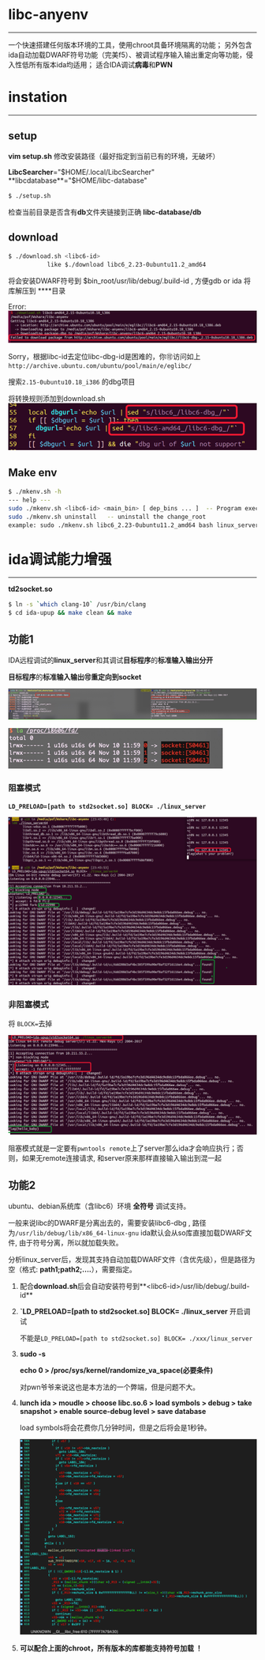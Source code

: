 # libc-anyenv

------

一个快速搭建任何版本环境的工具，使用chroot具备环境隔离的功能；
另外包含ida自动加载DWARF符号功能（完美f5）、被调试程序输入输出重定向等功能，侵入性低所有版本ida均适用；
适合IDA调试**病毒**和**PWN**

# instation

------

## setup

**vim setup.sh**
修改安装路径（最好指定到当前已有的环境，无破坏）

**LibcSearcher**="$HOME/.local/LibcSearcher"
**libcdatabase**="$HOME/libc-database"

```bash
$ ./setup.sh 
```

检查当前目录是否含有**db**文件夹链接到正确 **libc-database/db**



## download

```bash
$ ./download.sh <libc6-id>
           like $./download libc6_2.23-0ubuntu11.2_amd64
```



将会安装DWARF符号到 $bin_root/usr/lib/debug/.build-id , 方便gdb or ida
将库解压到 **<libc6-id>**目录



Error:![image-20201124012348568](readme.assets/image-20201124012348568.png)

Sorry，根据libc-id去定位libc-dbg-id是困难的，你🉑️访问如上`http://archive.ubuntu.com/ubuntu/pool/main/e/eglibc/` 

搜索`2.15-0ubuntu10.18_i386` 的dbg项目

将转换规则添加到download.sh![image-20201124012752357](readme.assets/image-20201124012752357.png)



## Make env

```bash
$ ./mkenv.sh -h
--- help ---
sudo ./mkenv.sh <libc6-id> <main_bin> [ dep_bins ... ]  -- Program execution in any environment
sudo ./mkenv.sh uninstall   -- uninstall the change_root
example: sudo ./mkenv.sh libc6_2.23-0ubuntu11.2_amd64 bash linux_server64 sh ls cat id

```



# ida调试能力增强

------

**td2socket.so**

```bash
$ ln -s `which clang-10` /usr/bin/clang
$ cd ida-upup && make clean && make
```



## 功能1

IDA远程调试的**linux_server**和其调试**目标程序**的**标准输入输出分开**

**目标程序**的**标准输入输出🉑️重定向到socket**

![QQ20201123-0](readme.assets/QQ20201123-0.png)

<img src="readme.assets/52D92B965EE406AF17E7BF400FE2E9A5.jpg" alt="52D92B965EE406AF17E7BF400FE2E9A5" style="zoom:50%;" />

### **阻塞模式** 

**`LD_PRELOAD=[path to std2socket.so] BLOCK= ./linux_server`**

![image-20201123235806030](readme.assets/image-20201123235806030.png)

### **非阻塞模式**

将 `BLOCK=`去掉

![image-20201123235947848](readme.assets/image-20201123235947848.png)

阻塞模式就是一定要有`pwntools remote`上了server那么ida才会响应执行；否则，如果无remote连接请求, 和server原来那样直接输入输出到混一起

## 功能2

ubuntu、debian系统库（含libc6）环境 **全符号** 调试支持。

一般来说libc的DWARF是分离出去的，需要安装libc6-dbg , 路径为`/usr/lib/debug/lib/x86_64-linux-gnu`
 ida默认会从so库直接加载DWARF文件, 由于符号分离，所以就加载失败。

分析linux_server后，发现其支持自动加载DWARF文件（含优先级），但是路径为空（格式: **path1;path2;....**），需要指定。

1. 配合**download.sh**后会自动安装符号到**\<libc6-id\>/usr/lib/debug/.build-id**

2. **`LD_PRELOAD=[path to std2socket.so] BLOCK= ./linux_server** 开启调试

   不能是`LD_PRELOAD=[path to std2socket.so] BLOCK= ./xxx/linux_server`

   

3. **sudo -s** 

   **echo 0 > /proc/sys/kernel/randomize_va_space(必要条件)**  

   对pwn爷爷来说这也是本方法的一个弊端，但是问题不大。

4. **lunch ida > moudle > choose libc.so.6 > load symbols > debug > take snapshot > enable source-debug level > save database**

   load symbols将会花费你几分钟时间，但是之后将会是1秒钟。

   ![image-20201123235225644](readme.assets/image-20201123235225644.png)

5. **可以配合上面的chroot，所有版本的库都能支持符号加载 ！**



